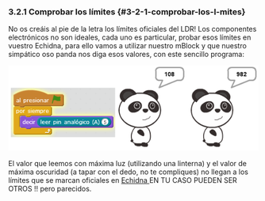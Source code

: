 ### 3.2.1 Comprobar los límites {#3-2-1-comprobar-los-l-mites}

No os creáis al pie de la letra los límites oficiales del LDR! Los componentes electrónicos no son ideales, cada uno es particular, probar esos límites en vuestro Echidna, para ello vamos a utilizar nuestro mBlock y que nuestro simpático oso panda nos diga esos valores, con este sencillo programa:

![](/images/image29.png)

El valor que leemos con máxima luz (utilizando una linterna) y el valor de máxima oscuridad (a tapar con el dedo, no te compliques) no llegan a los límites que se marcan oficiales en [Echidna ](http://echidna.es/)EN TU CASO PUEDEN SER OTROS !! pero parecidos.

